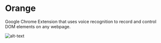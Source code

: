 # Orange
Google Chrome Extension that uses voice recognition to record and control DOM elements on any webpage. 

![alt-text](https://i.imgur.com/GQe8Lh0.png)
